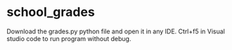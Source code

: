 # school_grades

Download the grades.py python file and open it in any IDE. Ctrl+f5 in Visual studio code to run program without debug.
